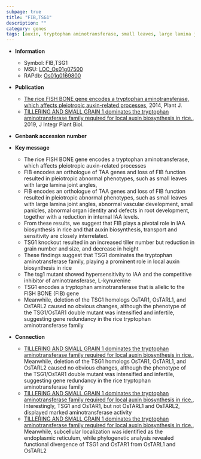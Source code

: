 ```yaml
---
subpage: true
title: "FIB,TSG1"
description: ""
category: genes
tags: [auxin, tryptophan aminotransferase, small leaves, large lamina joint angles, IAA, IAA biosynthesis, auxin biosynthesis, auxin transport, vascular development, panicle, organ identity, root development, grain, tiller, grain number, iaa, height, tiller number]
---
```


* **Information**  
    + Symbol: FIB,TSG1  
    + MSU: [LOC_Os01g07500](http://rice.plantbiology.msu.edu/cgi-bin/ORF_infopage.cgi?orf=LOC_Os01g07500)  
    + RAPdb: [Os01g0169800](http://rapdb.dna.affrc.go.jp/viewer/gbrowse_details/irgsp1?name=Os01g0169800)  

* **Publication**  
    + [The rice FISH BONE gene encodes a tryptophan aminotransferase, which affects pleiotropic auxin-related processes](http://www.ncbi.nlm.nih.gov/pubmed?term=The+rice+FISH+BONE+gene+encodes+a+tryptophan+aminotransferase,+which+affects+pleiotropic+auxin-related+processes%5BTitle%5D), 2014, Plant J.
    + [TILLERING AND SMALL GRAIN 1 dominates the tryptophan aminotransferase family required for local auxin biosynthesis in rice.](http://www.ncbi.nlm.nih.gov/pubmed?term=TILLERING+AND+SMALL+GRAIN+1+dominates+the+tryptophan+aminotransferase+family+required+for+local+auxin+biosynthesis+in+rice.%5BTitle%5D), 2019, J Integr Plant Biol.

* **Genbank accession number**  

* **Key message**  
    + The rice FISH BONE gene encodes a tryptophan aminotransferase, which affects pleiotropic auxin-related processes
    + FIB encodes an orthologue of TAA genes and loss of FIB function resulted in pleiotropic abnormal phenotypes, such as small leaves with large lamina joint angles,
    + FIB encodes an orthologue of TAA genes and loss of FIB function resulted in pleiotropic abnormal phenotypes, such as small leaves with large lamina joint angles, abnormal vascular development, small panicles, abnormal organ identity and defects in root development, together with a reduction in internal IAA levels.
    + From these results, we suggest that FIB plays a pivotal role in IAA biosynthesis in rice and that auxin biosynthesis, transport and sensitivity are closely interrelated.
    + TSG1 knockout resulted in an increased tiller number but reduction in grain number and size, and decrease in height
    + These findings suggest that TSG1 dominates the tryptophan aminotransferase family, playing a prominent role in local auxin biosynthesis in rice
    + The tsg1 mutant showed hypersensitivity to IAA and the competitive inhibitor of aminotransferase, L-kynurenine
    + TSG1 encodes a tryptophan aminotransferase that is allelic to the FISH BONE (FIB) gene
    + Meanwhile, deletion of the TSG1 homologs OsTAR1, OsTARL1, and OsTARL2 caused no obvious changes, although the phenotype of the TSG1/OsTAR1 double mutant was intensified and infertile, suggesting gene redundancy in the rice tryptophan aminotransferase family

* **Connection**  
    + [TILLERING AND SMALL GRAIN 1 dominates the tryptophan aminotransferase family required for local auxin biosynthesis in rice.](http://www.ncbi.nlm.nih.gov/pubmed?term=TILLERING+AND+SMALL+GRAIN+1+dominates+the+tryptophan+aminotransferase+family+required+for+local+auxin+biosynthesis+in+rice.%5BTitle%5D),  Meanwhile, deletion of the TSG1 homologs OsTAR1, OsTARL1, and OsTARL2 caused no obvious changes, although the phenotype of the TSG1/OsTAR1 double mutant was intensified and infertile, suggesting gene redundancy in the rice tryptophan aminotransferase family
    + [TILLERING AND SMALL GRAIN 1 dominates the tryptophan aminotransferase family required for local auxin biosynthesis in rice.](http://www.ncbi.nlm.nih.gov/pubmed?term=TILLERING+AND+SMALL+GRAIN+1+dominates+the+tryptophan+aminotransferase+family+required+for+local+auxin+biosynthesis+in+rice.%5BTitle%5D),  Interestingly, TSG1 and OsTAR1, but not OsTARL1 and OsTARL2, displayed marked aminotransferase activity
    + [TILLERING AND SMALL GRAIN 1 dominates the tryptophan aminotransferase family required for local auxin biosynthesis in rice.](http://www.ncbi.nlm.nih.gov/pubmed?term=TILLERING+AND+SMALL+GRAIN+1+dominates+the+tryptophan+aminotransferase+family+required+for+local+auxin+biosynthesis+in+rice.%5BTitle%5D),  Meanwhile, subcellular localization was identified as the endoplasmic reticulum, while phylogenetic analysis revealed functional divergence of TSG1 and OsTAR1 from OsTARL1 and OsTARL2



